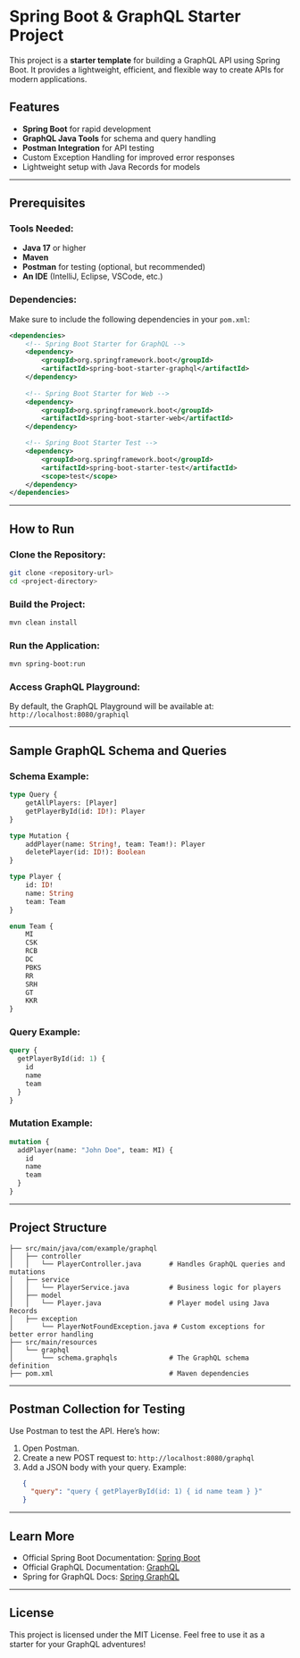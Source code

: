 # Spring Boot & GraphQL Starter Project

This project is a **starter template** for building a GraphQL API using Spring Boot. It provides a lightweight, efficient, and flexible way to create APIs for modern applications.

## Features
- **Spring Boot** for rapid development
- **GraphQL Java Tools** for schema and query handling
- **Postman Integration** for API testing
- Custom Exception Handling for improved error responses
- Lightweight setup with Java Records for models

---

## Prerequisites

### Tools Needed:
- **Java 17** or higher
- **Maven**
- **Postman** for testing (optional, but recommended)
- **An IDE** (IntelliJ, Eclipse, VSCode, etc.)

### Dependencies:
Make sure to include the following dependencies in your `pom.xml`:
```xml
<dependencies>
    <!-- Spring Boot Starter for GraphQL -->
    <dependency>
        <groupId>org.springframework.boot</groupId>
        <artifactId>spring-boot-starter-graphql</artifactId>
    </dependency>
    
    <!-- Spring Boot Starter for Web -->
    <dependency>
        <groupId>org.springframework.boot</groupId>
        <artifactId>spring-boot-starter-web</artifactId>
    </dependency>

    <!-- Spring Boot Starter Test -->
    <dependency>
        <groupId>org.springframework.boot</groupId>
        <artifactId>spring-boot-starter-test</artifactId>
        <scope>test</scope>
    </dependency>
</dependencies>
```

---

## How to Run

### Clone the Repository:
```bash
git clone <repository-url>
cd <project-directory>
```

### Build the Project:
```bash
mvn clean install
```

### Run the Application:
```bash
mvn spring-boot:run
```

### Access GraphQL Playground:
By default, the GraphQL Playground will be available at:  
`http://localhost:8080/graphiql`

---

## Sample GraphQL Schema and Queries

### Schema Example:
```graphql
type Query {
    getAllPlayers: [Player]
    getPlayerById(id: ID!): Player
}

type Mutation {
    addPlayer(name: String!, team: Team!): Player
    deletePlayer(id: ID!): Boolean
}

type Player {
    id: ID!
    name: String
    team: Team
}

enum Team {
    MI
    CSK
    RCB
    DC
    PBKS
    RR
    SRH
    GT
    KKR
}
```

### Query Example:
```graphql
query {
  getPlayerById(id: 1) {
    id
    name
    team
  }
}
```

### Mutation Example:
```graphql
mutation {
  addPlayer(name: "John Doe", team: MI) {
    id
    name
    team
  }
}
```

---

## Project Structure

```
├── src/main/java/com/example/graphql
│   ├── controller
│   │   └── PlayerController.java       # Handles GraphQL queries and mutations
│   ├── service
│   │   └── PlayerService.java          # Business logic for players
│   ├── model
│   │   └── Player.java                 # Player model using Java Records
│   ├── exception
│       └── PlayerNotFoundException.java # Custom exceptions for better error handling
├── src/main/resources
│   └── graphql
│       └── schema.graphqls             # The GraphQL schema definition
├── pom.xml                             # Maven dependencies
```

---

## Postman Collection for Testing

Use Postman to test the API. Here’s how:
1. Open Postman.
2. Create a new POST request to: `http://localhost:8080/graphql`
3. Add a JSON body with your query. Example:
   ```json
   {
     "query": "query { getPlayerById(id: 1) { id name team } }"
   }
   ```

---

## Learn More
- Official Spring Boot Documentation: [Spring Boot](https://spring.io/projects/spring-boot)
- Official GraphQL Documentation: [GraphQL](https://graphql.org)
- Spring for GraphQL Docs: [Spring GraphQL](https://spring.io/projects/spring-graphql)

---

## License
This project is licensed under the MIT License. Feel free to use it as a starter for your GraphQL adventures!
